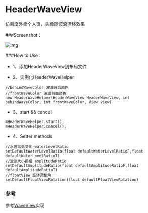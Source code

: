 # HeaderWaveView

仿百度外卖个人页，头像随波浪漂移效果

###Screenshot：

![img](https://github.com/sobinyuan/HeaderWaveView/blob/master/demo.gif)

###How to Use：

- 1、添加HeaderWaveView到布局文件

- 2、实例化HeaderWaveHelper 

```
//behindWaveColor 波浪背后颜色
//frontWaveColor 波浪前面颜色
new HeaderWaveHelper(HeaderWaveView HeaderWaveView, int behindWaveColor, int frontWaveColor, View view)
```

- 3、start && cancel

```
mHeaderWaveHelper.start();
mHeaderWaveHelper.cancel();
```
 
- 4、Setter methods

```
//水位高低变化 waterLevelRatio 
setDefaultWaterLevelRatio(float defaultWaterLevelRatioF,float defaultWaterLevelRatioT)
//波浪大小振幅 amplitudeRatio 
setDefaultAmplitudeRatio(float defaultAmplitudeRatioF,float defaultAmplitudeRatioT) 
//floatView 旋转调整角
setDefaultFloatViewRotation(float defaultFloatViewRotation)
```

### 参考
参考[WaveView](https://github.com/gelitenight/WaveView)实现
